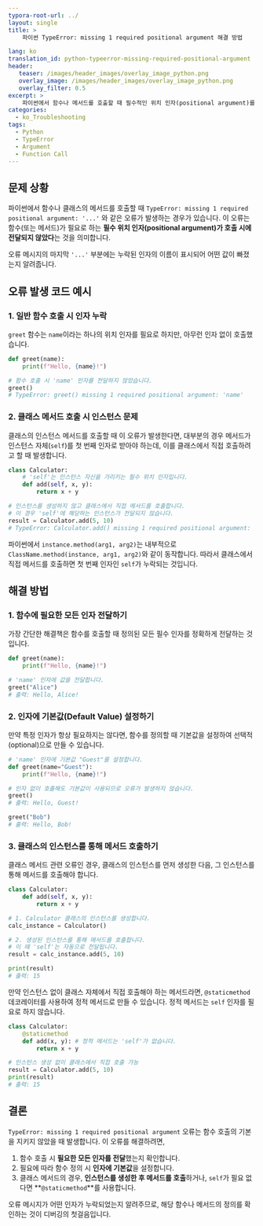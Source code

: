 ```yaml
---
typora-root-url: ../
layout: single
title: >
    파이썬 TypeError: missing 1 required positional argument 해결 방법

lang: ko
translation_id: python-typeerror-missing-required-positional-argument
header:
   teaser: /images/header_images/overlay_image_python.png
   overlay_image: /images/header_images/overlay_image_python.png
   overlay_filter: 0.5
excerpt: >
    파이썬에서 함수나 메서드를 호출할 때 필수적인 위치 인자(positional argument)를 전달하지 않아 발생하는 `TypeError: missing 1 required positional argument` 오류의 원인과 해결책을 알아봅니다.
categories:
  - ko_Troubleshooting
tags:
  - Python
  - TypeError
  - Argument
  - Function Call
---
```


## 문제 상황

파이썬에서 함수나 클래스의 메서드를 호출할 때 `TypeError: missing 1 required positional argument: '...'` 와 같은 오류가 발생하는 경우가 있습니다. 이 오류는 함수(또는 메서드)가 필요로 하는 **필수 위치 인자(positional argument)가 호출 시에 전달되지 않았다**는 것을 의미합니다.

오류 메시지의 마지막 `'...'` 부분에는 누락된 인자의 이름이 표시되어 어떤 값이 빠졌는지 알려줍니다.

## 오류 발생 코드 예시

### 1. 일반 함수 호출 시 인자 누락

`greet` 함수는 `name`이라는 하나의 위치 인자를 필요로 하지만, 아무런 인자 없이 호출했습니다.

```python
def greet(name):
    print(f"Hello, {name}!")

# 함수 호출 시 'name' 인자를 전달하지 않았습니다.
greet() 
# TypeError: greet() missing 1 required positional argument: 'name'
```

### 2. 클래스 메서드 호출 시 인스턴스 문제

클래스의 인스턴스 메서드를 호출할 때 이 오류가 발생한다면, 대부분의 경우 메서드가 인스턴스 자체(`self`)를 첫 번째 인자로 받아야 하는데, 이를 클래스에서 직접 호출하려고 할 때 발생합니다.

```python
class Calculator:
    # 'self'는 인스턴스 자신을 가리키는 필수 위치 인자입니다.
    def add(self, x, y):
        return x + y

# 인스턴스를 생성하지 않고 클래스에서 직접 메서드를 호출합니다.
# 이 경우 'self'에 해당하는 인스턴스가 전달되지 않습니다.
result = Calculator.add(5, 10)
# TypeError: Calculator.add() missing 1 required positional argument: 'self'
```

파이썬에서 `instance.method(arg1, arg2)`는 내부적으로 `ClassName.method(instance, arg1, arg2)`와 같이 동작합니다. 따라서 클래스에서 직접 메서드를 호출하면 첫 번째 인자인 `self`가 누락되는 것입니다.

## 해결 방법

### 1. 함수에 필요한 모든 인자 전달하기

가장 간단한 해결책은 함수를 호출할 때 정의된 모든 필수 인자를 정확하게 전달하는 것입니다.

```python
def greet(name):
    print(f"Hello, {name}!")

# 'name' 인자에 값을 전달합니다.
greet("Alice")
# 출력: Hello, Alice!
```

### 2. 인자에 기본값(Default Value) 설정하기

만약 특정 인자가 항상 필요하지는 않다면, 함수를 정의할 때 기본값을 설정하여 선택적(optional)으로 만들 수 있습니다.

```python
# 'name' 인자에 기본값 "Guest"를 설정합니다.
def greet(name="Guest"):
    print(f"Hello, {name}!")

# 인자 없이 호출해도 기본값이 사용되므로 오류가 발생하지 않습니다.
greet()
# 출력: Hello, Guest!

greet("Bob")
# 출력: Hello, Bob!
```

### 3. 클래스의 인스턴스를 통해 메서드 호출하기

클래스 메서드 관련 오류인 경우, 클래스의 인스턴스를 먼저 생성한 다음, 그 인스턴스를 통해 메서드를 호출해야 합니다.

```python
class Calculator:
    def add(self, x, y):
        return x + y

# 1. Calculator 클래스의 인스턴스를 생성합니다.
calc_instance = Calculator()

# 2. 생성된 인스턴스를 통해 메서드를 호출합니다.
# 이 때 'self'는 자동으로 전달됩니다.
result = calc_instance.add(5, 10)

print(result)
# 출력: 15
```

만약 인스턴스 없이 클래스 자체에서 직접 호출해야 하는 메서드라면, `@staticmethod` 데코레이터를 사용하여 정적 메서드로 만들 수 있습니다. 정적 메서드는 `self` 인자를 필요로 하지 않습니다.

```python
class Calculator:
    @staticmethod
    def add(x, y): # 정적 메서드는 'self'가 없습니다.
        return x + y

# 인스턴스 생성 없이 클래스에서 직접 호출 가능
result = Calculator.add(5, 10)
print(result)
# 출력: 15
```

## 결론

`TypeError: missing 1 required positional argument` 오류는 함수 호출의 기본을 지키지 않았을 때 발생합니다. 이 오류를 해결하려면,

1.  함수 호출 시 **필요한 모든 인자를 전달**했는지 확인합니다.
2.  필요에 따라 함수 정의 시 **인자에 기본값**을 설정합니다.
3.  클래스 메서드의 경우, **인스턴스를 생성한 후 메서드를 호출**하거나, `self`가 필요 없다면 **`@staticmethod`**를 사용합니다.

오류 메시지가 어떤 인자가 누락되었는지 알려주므로, 해당 함수나 메서드의 정의를 확인하는 것이 디버깅의 첫걸음입니다.
